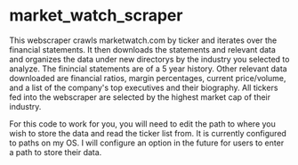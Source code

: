 # market_watch_scraper

This webscraper crawls marketwatch.com by ticker and iterates over the financial statements. It then downloads the statements and relevant data and organizes the data under new directorys by the industry you selected to analyze. The finincial statements are of a 5 year history. Other relevant data downloaded are financial ratios, margin percentages, current price/volume, and a list of the company's top executives and their biography.  All tickers fed into the webscraper are selected by the highest market cap of their industry. 

For this code to work for you, you will need to edit the path to where you wish to store the data and read the ticker list from. It is currently configured to paths on my OS. I will configure an option in the future for users to enter a path to store their data.
